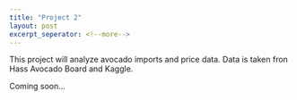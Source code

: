 ```yaml
---
title: "Project 2"
layout: post
excerpt_seperator: <!--more-->
---
```

This project will analyze avocado imports and price data. Data is taken fron Hass Avocado Board and Kaggle.


Coming soon...
